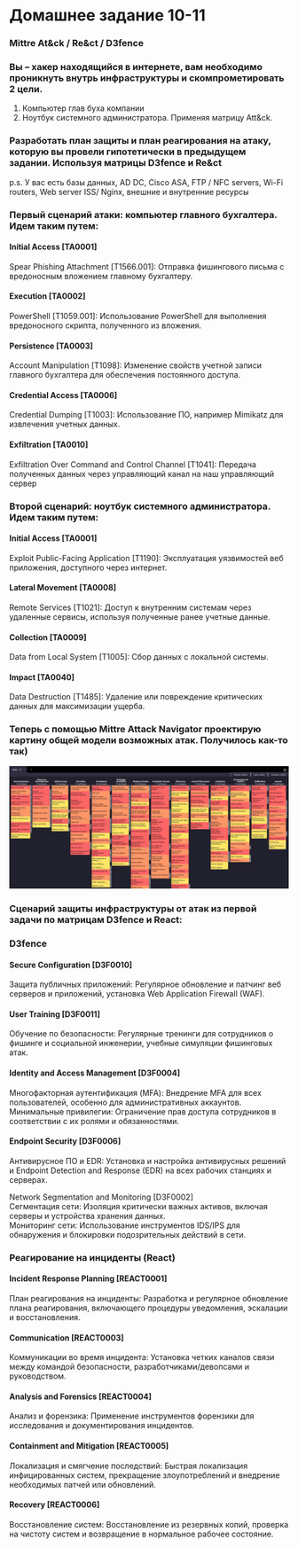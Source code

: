 # Домашнее задание 10-11  
### Mittre At&ck / Re&ct / D3fence  
### Вы – хакер находящийся в интернете, вам необходимо проникнуть внутрь инфраструктуры и скомпрометировать 2 цели.    
1) Компьютер глав буха компании  
2) Ноутбук системного администратора. Применяя матрицу Att&ck.  
### Разработать план защиты и план реагирования на атаку, которую вы провели гипотетически в предыдущем задании. Используя матрицы D3fence и Re&ct  
p.s. У вас есть базы данных, AD DC, Cisco ASA, FTP / NFC servers, Wi-Fi routers, Web server ISS/ Nginx, внешние и внутренние ресурсы  

### Первый сценарий атаки: компьютер главного бухгалтера. Идем таким путем:  

#### Initial Access [TA0001]  
Spear Phishing Attachment [T1566.001]: Отправка фишингового письма с вредоносным вложением главному бухгалтеру.  

#### Execution [TA0002]  
PowerShell [T1059.001]: Использование PowerShell для выполнения вредоносного скрипта, полученного из вложения.  

#### Persistence [TA0003]  
Account Manipulation [T1098]: Изменение свойств учетной записи главного бухгалтера для обеспечения постоянного доступа.  

#### Credential Access [TA0006]  
Credential Dumping [T1003]: Использование ПО, например Mimikatz для извлечения учетных данных.  

#### Exfiltration [TA0010]  
Exfiltration Over Command and Control Channel [T1041]: Передача полученных данных через управляющий канал на наш управляющий сервер  


### Второй сценарий: ноутбук системного администратора. Идем таким путем:   

#### Initial Access [TA0001]  
Exploit Public-Facing Application [T1190]: Эксплуатация уязвимостей веб приложения, доступного через интернет.  

#### Lateral Movement [TA0008]  
Remote Services [T1021]: Доступ к внутренним системам через удаленные сервисы, используя полученные ранее учетные данные.  

#### Collection [TA0009]  
Data from Local System [T1005]: Сбор данных с локальной системы.  

#### Impact [TA0040]  
Data Destruction [T1485]: Удаление или повреждение критических данных для максимизации ущерба.  

### Теперь с помощью Mittre Attack Navigator проектирую картину общей модели возможных атак. Получилось как-то так)    
![Mittre Attack Scenario](homework_10-11/Mittre_Attack_01.jpg)  

### Сценарий защиты инфраструктуры от атак из первой задачи по матрицам D3fence и React:  

### D3fence  

#### Secure Configuration [D3F0010]  
Защита публичных приложений: Регулярное обновление и патчинг веб серверов и приложений, установка Web Application Firewall (WAF).  

#### User Training [D3F0011]  
Обучение по безопасности: Регулярные тренинги для сотрудников о фишинге и социальной инженерии, учебные симуляции фишинговых атак.  

#### Identity and Access Management [D3F0004]  
Многофакторная аутентификация (MFA): Внедрение MFA для всех пользователей, особенно для административных аккаунтов.  
Минимальные привилегии: Ограничение прав доступа сотрудников в соответствии с их ролями и обязанностями.  

#### Endpoint Security [D3F0006]  
Антивирусное ПО и EDR: Установка и настройка антивирусных решений и Endpoint Detection and Response (EDR) на всех рабочих станциях и серверах.  

Network Segmentation and Monitoring [D3F0002]  
Сегментация сети: Изоляция критически важных активов, включая серверы и устройства хранения данных.  
Мониторинг сети: Использование инструментов IDS/IPS для обнаружения и блокировки подозрительных действий в сети.  

### Реагирование на инциденты (React)  

#### Incident Response Planning [REACT0001]  
План реагирования на инциденты: Разработка и регулярное обновление плана реагирования, включающего процедуры уведомления, эскалации и восстановления.  

#### Communication [REACT0003]  
Коммуникации во время инцидента: Установка четких каналов связи между командой безопасности, разработчиками/девопсами и руководством.  

#### Analysis and Forensics [REACT0004]  
Анализ и форензика: Применение инструментов форензики для исследования и документирования инцидентов.  

#### Containment and Mitigation [REACT0005]  
Локализация и смягчение последствий: Быстрая локализация инфицированных систем, прекращение злоупотреблений и внедрение необходимых патчей или обновлений.  

#### Recovery [REACT0006]  
Восстановление систем: Восстановление из резервных копий, проверка на чистоту систем и возвращение в нормальное рабочее состояние.  

